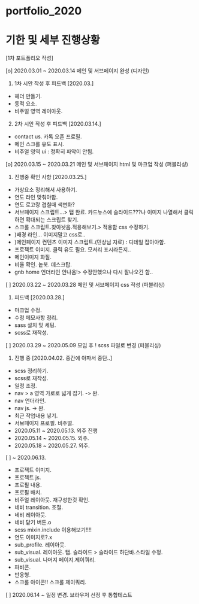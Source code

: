 # portfolio_2020
# 기한 및 세부 진행상황

[1차 포트폴리오 작성]

[o] 2020.03.01 ~ 2020.03.14 메인 및 서브페이지 완성 (디자인)

1.  1차 시안 작성 후 피드백 [2020.03.]
- 헤더 만들기.
- 동적 요소.
- 비주얼 영역 레이아웃.

2.  2차 시안 작성 후 피드백 [2020.03.14.]
- contact us. 카톡 오픈 프로필.
- 메인 스크롤 유도 표시.
- 비주얼 영역 ui : 정확히 파악이 안됨.

[o] 2020.03.15 ~ 2020.03.21 메인 및 서브페이지 html 및 마크업 작성 (퍼블리싱)

1. 진행중 확인 사항 [2020.03.25.]
- 가상요소 정리해서 사용하기.
- 연도 라인 맞춰야함.
- 연도 로고랑 겹칠때 색변화?
- 서브페이지 스크립트...> 탭 완료. 카드뉴스에 슬라이드???나 이미지 나열해서 클릭하면 확대되는 스크립트 찾기.
- 스크롤 스크립트.찾아놧음.적용해보기.> 적용함 css 수정하기.
- )배경 라인... 이미지말고 css로..
- )메인페이지 컨텐츠 이미지 스크립트.(민상님 자료) : 디테일 잡아야함.
- 프로젝트 이미지. 클릭 유도 필요. 모서리 표시라든지..
- 메인이미지 화질.
- 비율 확인. 놑북. 데스크탑.
- gnb home 언더라인 안나옴!> 수정안했으나 다시 잘나오긴 함..

[ ] 2020.03.22 ~ 2020.03.28 메인 및 서브페이지 css 작성 (퍼블리싱)

1. 피드백 [2020.03.28.]
- 마크업 수정.
- 수정 메모사항 정리.
- sass 설치 및 세팅.
- scss로 재작성.

[ ] 2020.03.29 ~ 2020.05.09 모임 후 ! scss 파일로 변경 (퍼블리싱)

1. 진행 중 [2020.04.02. 중간에 아파서 중단..]
- scss 정리하기.
- scss로 재작성.
- 일정 조정.
- nav > a 영역 가로로 넓게 잡기. -> 완.
- nav 언더라인.
- nav js. -> 완.
- 최근 작업내용 넣기.
- 서브페이지 프로필. 비주얼.
- 2020.05.11 ~ 2020.05.13. 외주 진행
- 2020.05.14 ~ 2020.05.15. 외주.
- 2020.05.18 ~ 2020.05.27. 외주.

[ ] ~ 2020.06.13.
- 프로젝트 이미지.
- 프로젝트 js.
- 프로필 내용.
- 프로필 배치.
- 비주얼 레이아웃. 재구성한것 확인.
- 네비 transition. 조절.
- 네비 레이아웃.
- 네비 닫기 버튼.o
- scss mixin.include 이용해보기!!!!
- 연도 이미지로?.x
- sub_profile. 레이아웃.
- sub_visual. 레이아웃. 탭. 슬라이드 > 슬라이드 하단바.스타일 수정.
- sub_visual. 나머지 페이지.제이쿼리.
- 파비콘.
- 반응형.
- 스크롤 아이콘!! 스크롤 제이쿼리.



[ ] 2020.06.14 ~ 일정 변경. 브라우저 선정 후 통합테스트


<!-- 0 x로 실행여부를 표시해 주세요 -->
